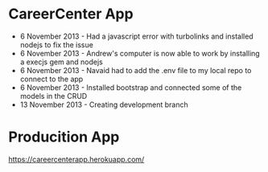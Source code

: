 CareerCenter App
=================
* 6 November 2013 - Had a javascript error with turbolinks and installed nodejs to fix the issue
* 6 November 2013 - Andrew's computer is now able to work by installing a execjs gem and nodejs
* 6 November 2013 - Navaid had to add the .env file to my local repo to connect to the app
* 6 November 2013 - Installed bootstrap and connected some of the models in the CRUD 
* 13 November 2013 - Creating development branch

Producition App
===============
https://careercenterapp.herokuapp.com/